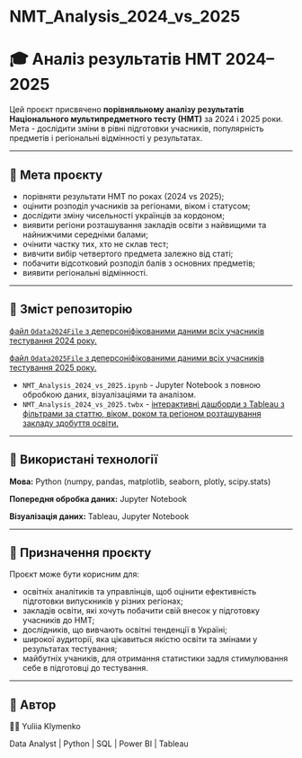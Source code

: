 # NMT_Analysis_2024_vs_2025
# 🎓 Аналіз результатів НМТ 2024–2025

Цей проєкт присвячено **порівняльному аналізу результатів Національного мультипредметного тесту (НМТ)** за 2024 і 2025 роки.  
Мета - дослідити зміни в рівні підготовки учасників, популярність предметів і регіональні відмінності у результатах.

---
## 🧩 Мета проєкту

- порівняти результати НМТ по роках (2024 vs 2025);
- оцінити розподіл учасників за регіонами, віком і статусом;
- дослідити зміну чисельності українців за кордоном;
- виявити регіони розташування закладів освіти з найвищими та найнижчими середніми балами;
- очінити частку тих, хто не склав тест;
- вивчити вибір четвертого предмета залежно від статі;
- побачити відсотковий розподіл балів з основних предметів;
- виявити регіональні відмінності.

---
## 📁 Зміст репозиторію

 [файл `Odata2024File` з деперсоніфікованими даними всіх учасників тестування 2024 року.](https://zno.testportal.com.ua/opendata)
 
 [файл `Odata2025File` з деперсоніфікованими даними всіх учасників тестування 2025 року.](https://zno.testportal.com.ua/opendata)
 
- `NMT_Analysis_2024_vs_2025.ipynb` - Jupyter Notebook з повною обробкою даних, візуалізаціями та аналізом.
- `NMT_Analysis_2024_vs_2025.twbx` - [інтерактивні дашборди з Tableau з фільтрами за статтю, віком, роком та регіоном розташування закладу здобуття освіти.](https://public.tableau.com/app/profile/yuliia.klymenko/viz/NMT_Analysis_Final_project_16_10/2024vs2025)


---
## 🧠 Використані технології

**Мова:**  Python (numpy, pandas, matplotlib, seaborn, plotly, scipy.stats)

**Попередня обробка даних:**	Jupyter Notebook

**Візуалізація даних:**	Tableau, Jupyter Notebook

---
## 🎯 Призначення проєкту

Проєкт може бути корисним для:
- освітніх аналітиків та управлінців, щоб оцінити ефективність підготовки випускників у різних регіонах;
- закладів освіти, які хочуть побачити свій внесок у підготовку учасників до НМТ;
- дослідників, що вивчають освітні тенденції в Україні;
- широкої аудиторії, яка цікавиться якістю освіти та змінами у результатах тестування;
- майбутніх учаників, для отримання статистики задля стимулювання себе в підготовці до тестування.

---
## 📌 Автор

👩‍💻 Yuliia Klymenko

Data Analyst | Python | SQL | Power BI | Tableau
